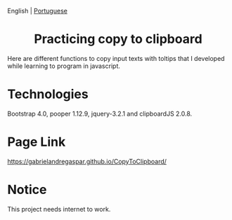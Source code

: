 English | [Portuguese](README-ptbr.md)

<h1 align="center">Practicing copy to clipboard</h1>

Here are different functions to copy input texts with toltips
that I developed while learning to program in javascript.

# Technologies

Bootstrap 4.0, pooper 1.12.9, jquery-3.2.1 and clipboardJS 2.0.8.

# Page Link

https://gabrielandregaspar.github.io/CopyToClipboard/

# Notice

This project needs internet to work. 
